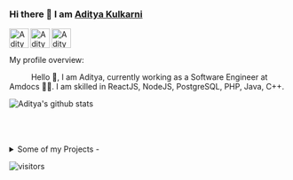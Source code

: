 
### Hi there 👋 I am [Aditya Kulkarni](https://aditya20kul.github.io/)

<a href="https://www.linkedin.com/in/adityakulkarni20/" target="_blank">
  <img align="left" alt="Aditya's LinkdeIN" width="35px" src="https://img.icons8.com/fluent/50/000000/linkedin.png"/>
</a>
<a href="https://leetcode.com/kulkarni20/" target="_blank">
  <img align="left" alt="Aditya's Leetcode" width="35px" src="https://cdn.jsdelivr.net/npm/simple-icons@v3/icons/leetcode.svg" />
</a>
<a href="https://twitter.com" target="_blank">
  <img align="left" alt="Aditya's Twitter" width="35px" src="https://img.icons8.com/fluent/48/000000/twitter.png"/>
</a>
<br />
<br />

<div>
 <p>



</h4>
</div>

<div><p>My profile overview: </p></div>
&nbsp; &nbsp; &nbsp; &nbsp; &nbsp; Hello 👋, I am Aditya, currently working as a Software Engineer at Amdocs 👨‍💻. I am skilled in ReactJS, NodeJS, PostgreSQL, PHP, Java, C++.

![Aditya's github stats](https://github-readme-stats.vercel.app/api?username=Aditya20kul&show_icons=true&theme=tokyonight)&nbsp; &nbsp; &nbsp; &nbsp; &nbsp; &nbsp; &nbsp; &nbsp;


<br />
<br />
<br />
<details>
<summary>
  Some of my Projects - 
</summary>

<br />

[![ReadMe Card](https://github-readme-stats.vercel.app/api/pin/?username=Aditya20kul&repo=Expense-tracker&theme=tokyonight&show_icons=true)](https://github.com/Aditya20kul/Expense-tracker)
[![ReadMe Card](https://github-readme-stats.vercel.app/api/pin/?username=Aditya20kul&repo=E-commerce-Website-Clone-&theme=tokyonight&show_icons=true)](https://github.com/Aditya20kul/E-commerce-Website-Clone-)
[![ReadMe Card](https://github-readme-stats.vercel.app/api/pin/?username=Aditya20kul&repo=GitSearch&theme=tokyonight&show_icons=true)](https://github.com/Aditya20kul/GitSearch)
[![ReadMe Card](https://github-readme-stats.vercel.app/api/pin/?username=Aditya20kul&repo=Music-API&theme=tokyonight&show_icons=true)](https://github.com/Aditya20kul/Music-API)

<br />

</details>

![visitors](https://visitor-badge.laobi.icu/badge?page_id=Aditya20kul.Aditya20kul)
